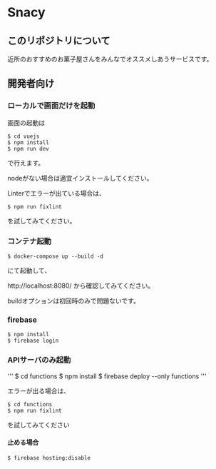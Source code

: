 # Snacy

## このリポジトリについて

近所のおすすめのお菓子屋さんをみんなでオススメしあうサービスです。

## 開発者向け

### ローカルで画面だけを起動

画面の起動は
```
$ cd vuejs
$ npm install
$ npm run dev
```
で行えます。

nodeがない場合は適宜インストールしてください。

Linterでエラーが出ている場合は、
```
$ npm run fixlint
```
を試してみてください。

### コンテナ起動

```
$ docker-compose up --build -d
```
にて起動して、

http://localhost:8080/
から確認してみてください。

buildオプションは初回時のみで問題ないです。

### firebase

```
$ npm install
$ firebase login
```

### APIサーバのみ起動

'''
$ cd functions
$ npm install
$ firebase deploy --only functions
'''

エラーが出る場合は、
```
$ cd functions
$ npm run fixlint
```
を試してみてください

#### 止める場合

```
$ firebase hosting:disable
```
